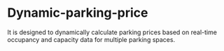 # Dynamic-parking-price
It is designed to dynamically calculate parking prices based on real-time occupancy and capacity data for multiple parking spaces.
